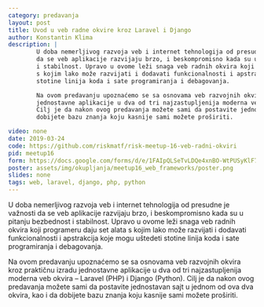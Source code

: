 ```yaml
---
category: predavanja
layout: post
title: Uvod u veb radne okvire kroz Laravel i Django
author: Konstantin Klima
description: |
        U doba nemerljivog razvoja veb i internet tehnologija od presudne je važnosti
        da se veb aplikacije razvijaju brzo, i beskompromisno kada su u pitanju bezbednost
        i stabilnost. Upravo u ovome leži snaga veb radnih okvira koji programeru daju set alata
        s kojim lako može razvijati i dodavati funkcionalnosti i apstrakcija koje mogu uštedeti
        stotine linija koda i sate programiranja i debagovanja.

        Na ovom predavanju upoznaćemo se sa osnovama veb razvojnih okvira kroz praktičnu izradu
        jednostavne aplikacije u dva od tri najzastupljenija moderna veb okvira – Laravel (PHP) i Django (Python).
        Cilj je da nakon ovog predavanja možete sami da postavite jednostavan sajt u jednom od ova dva okvira, kao i da
        dobijete bazu znanja koju kasnije sami možete proširiti.

video: none
date: 2019-03-24
code: https://github.com/riskmatf/risk-meetup-16-veb-radni-okviri
pid: meetup16
form: https://docs.google.com/forms/d/e/1FAIpQLSeTvLDQe4xnBO-WtPUSyKlF7WpBxQW3YR9NXq8Nz-Zg-9DZ6A/viewform?usp=sf_link
poster: assets/img/okupljanja/meetup16_web_frameworks/poster.png
slides: none
tags: web, laravel, django, php, python
---
```

U doba nemerljivog razvoja veb i internet tehnologija od presudne je važnosti
da se veb aplikacije razvijaju brzo, i beskompromisno kada su u pitanju bezbednost
i stabilnost. Upravo u ovome leži snaga veb radnih okvira koji programeru daju set alata
s kojim lako može razvijati i dodavati funkcionalnosti i apstrakcija koje mogu uštedeti
stotine linija koda i sate programiranja i debagovanja.

Na ovom predavanju upoznaćemo se sa osnovama veb razvojnih okvira kroz praktičnu izradu
jednostavne aplikacije u dva od tri najzastupljenija moderna veb okvira – Laravel (PHP) i Django (Python).
Cilj je da nakon ovog predavanja možete sami da postavite jednostavan sajt u jednom od ova dva okvira, kao i da
dobijete bazu znanja koju kasnije sami možete proširiti.
